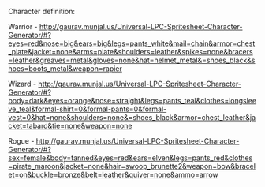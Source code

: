 
Character definition:

Warrior - http://gaurav.munjal.us/Universal-LPC-Spritesheet-Character-Generator/#?eyes=red&nose=big&ears=big&legs=pants_white&mail=chain&armor=chest_plate&jacket=none&arms=plate&shoulders=leather&spikes=none&bracers=leather&greaves=metal&gloves=none&hat=helmet_metal&=shoes_black&shoes=boots_metal&weapon=rapier

Wizard - http://gaurav.munjal.us/Universal-LPC-Spritesheet-Character-Generator/#?body=dark&eyes=orange&nose=straight&legs=pants_teal&clothes=longsleeve_teal&formal-shirt=0&formal-pants=0&formal-vest=0&hat=none&shoulders=none&=shoes_black&armor=chest_leather&jacket=tabard&tie=none&weapon=none

Rogue - http://gaurav.munjal.us/Universal-LPC-Spritesheet-Character-Generator/#?sex=female&body=tanned&eyes=red&ears=elven&legs=pants_red&clothes=pirate_maroon&jacket=none&hair=swoop_brunette2&weapon=bow&bracelet=on&buckle=bronze&belt=leather&quiver=none&ammo=arrow
